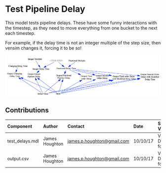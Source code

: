 Test Pipeline Delay
===========

This model tests pipeline delays. These have some funny interactions with the timestep, as they need to move everything from one bucket to the next each timestep.

For example, if the delay time is not an integer multiple of the step size, then vensim changes it, forcing it to be so!

![Vensim screenshot](vensim_screenshot.png)


Contributions
-------------

| Component                         | Author          | Contact                    | Date    | Software Version        |
|:--------------------------------- |:--------------- |:-------------------------- |:------- |:----------------------- |
| test_delays.mdl                   | James Houghton  | james.p.houghton@gmail.com | 10/10/17 | Vensim DSS 7.1a for Mac  |
| output.csv                        | James Houghton  | james.p.houghton@gmail.com | 10/10/17 | Vensim DSS 7.1a for Mac  |
